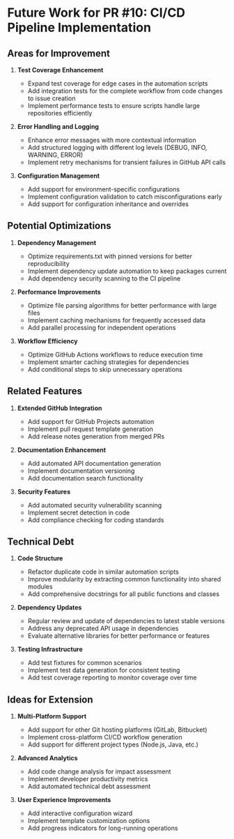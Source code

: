 # Future Work for PR #10: CI/CD Pipeline Implementation

## Areas for Improvement

1. **Test Coverage Enhancement**
   - Expand test coverage for edge cases in the automation scripts
   - Add integration tests for the complete workflow from code changes to issue creation
   - Implement performance tests to ensure scripts handle large repositories efficiently

2. **Error Handling and Logging**
   - Enhance error messages with more contextual information
   - Add structured logging with different log levels (DEBUG, INFO, WARNING, ERROR)
   - Implement retry mechanisms for transient failures in GitHub API calls

3. **Configuration Management**
   - Add support for environment-specific configurations
   - Implement configuration validation to catch misconfigurations early
   - Add support for configuration inheritance and overrides

## Potential Optimizations

1. **Dependency Management**
   - Optimize requirements.txt with pinned versions for better reproducibility
   - Implement dependency update automation to keep packages current
   - Add dependency security scanning to the CI pipeline

2. **Performance Improvements**
   - Optimize file parsing algorithms for better performance with large files
   - Implement caching mechanisms for frequently accessed data
   - Add parallel processing for independent operations

3. **Workflow Efficiency**
   - Optimize GitHub Actions workflows to reduce execution time
   - Implement smarter caching strategies for dependencies
   - Add conditional steps to skip unnecessary operations

## Related Features

1. **Extended GitHub Integration**
   - Add support for GitHub Projects automation
   - Implement pull request template generation
   - Add release notes generation from merged PRs

2. **Documentation Enhancement**
   - Add automated API documentation generation
   - Implement documentation versioning
   - Add documentation search functionality

3. **Security Features**
   - Add automated security vulnerability scanning
   - Implement secret detection in code
   - Add compliance checking for coding standards

## Technical Debt

1. **Code Structure**
   - Refactor duplicate code in similar automation scripts
   - Improve modularity by extracting common functionality into shared modules
   - Add comprehensive docstrings for all public functions and classes

2. **Dependency Updates**
   - Regular review and update of dependencies to latest stable versions
   - Address any deprecated API usage in dependencies
   - Evaluate alternative libraries for better performance or features

3. **Testing Infrastructure**
   - Add test fixtures for common scenarios
   - Implement test data generation for consistent testing
   - Add test coverage reporting to monitor coverage over time

## Ideas for Extension

1. **Multi-Platform Support**
   - Add support for other Git hosting platforms (GitLab, Bitbucket)
   - Implement cross-platform CI/CD workflow generation
   - Add support for different project types (Node.js, Java, etc.)

2. **Advanced Analytics**
   - Add code change analysis for impact assessment
   - Implement developer productivity metrics
   - Add automated technical debt assessment

3. **User Experience Improvements**
   - Add interactive configuration wizard
   - Implement template customization options
   - Add progress indicators for long-running operations
